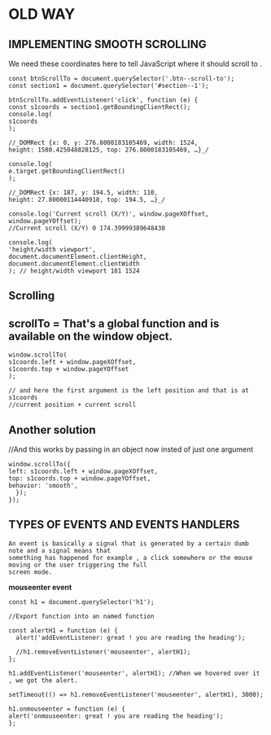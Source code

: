 # **OLD WAY**

## **IMPLEMENTING SMOOTH SCROLLING**

We need these coordinates here to tell JavaScript where it should scroll to .

```
const btnScrollTo = document.querySelector('.btn--scroll-to');
const section1 = document.querySelector('#section--1');

btnScrollTo.addEventListener('click', function (e) {
const s1coords = section1.getBoundingClientRect();
console.log(
s1coords
);

//_DOMRect {x: 0, y: 276.8000183105469, width: 1524,
height: 1580.425048828125, top: 276.8000183105469, …}_/

console.log(
e.target.getBoundingClientRect()
);

//_DOMRect {x: 187, y: 194.5, width: 110,
height: 27.80000114440918, top: 194.5, …}_/

console.log('Current scroll (X/Y)', window.pageXOffset, window.pageYOffset);
//Current scroll (X/Y) 0 174.39999389648438

console.log(
'height/width viewport',
document.documentElement.clientHeight,
document.documentElement.clientWidth
); // height/width viewport 181 1524

```

## **Scrolling**

## **scrollTo =** That's a global function and is available on the window object.

```
window.scrollTo(
s1coords.left + window.pageXOffset,
s1coords.top + window.pageYOffset
);

// and here the first argument is the left position and that is at s1coords
//current position + current scroll
```

## **Another solution**

//And this works by passing in an object now insted of just one argument

```
window.scrollTo({
left: s1coords.left + window.pageXOffset,
top: s1coords.top + window.pageYOffset,
behavior: 'smooth',
  });
});
```

## **TYPES OF EVENTS AND EVENTS HANDLERS**

```
An event is basically a signal that is generated by a certain dumb note and a signal means that
something has happened for example , a click somewhere or the mouse moving or the user triggering the full
screen mode.
```

**mouseenter event**

```
const h1 = document.querySelector('h1');

//Export function into an named function

const alertH1 = function (e) {
  alert('addEventListener: great ! you are reading the heading');

  //h1.removeEventListener('mouseenter', alertH1);
};
```

```
h1.addEventListener('mouseenter', alertH1); //When we hovered over it , we got the alert.

setTimeout(() => h1.removeEventListener('mouseenter', alertH1), 3000);

h1.onmouseenter = function (e) {
alert('onmouseenter: great ! you are reading the heading');
};
```

